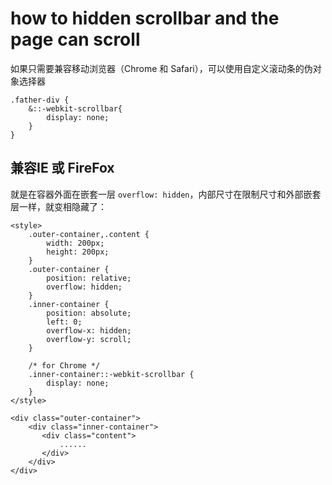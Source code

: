 # how to hidden scrollbar and the page can scroll
如果只需要兼容移动浏览器（Chrome 和 Safari），可以使用自定义滚动条的伪对象选择器
```
.father-div {
    &::-webkit-scrollbar{
        display: none;
    }
}
```
## 兼容IE 或 FireFox
就是在容器外面在嵌套一层 `overflow: hidden`，内部尺寸在限制尺寸和外部嵌套层一样，就变相隐藏了：
```
<style>
    .outer-container,.content {
        width: 200px;
        height: 200px;
    }
    .outer-container {
        position: relative;
        overflow: hidden;
    }
    .inner-container {
        position: absolute;
        left: 0;
        overflow-x: hidden;
        overflow-y: scroll;
    }

    /* for Chrome */
    .inner-container::-webkit-scrollbar {
        display: none;
    }
</style>

<div class="outer-container">
    <div class="inner-container">
       <div class="content">
           ......
       </div>
    </div>
</div>
```
